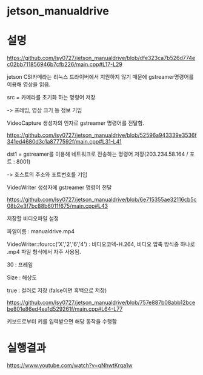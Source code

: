 # jetson_manualdrive

# 설명

https://github.com/lsy0727/jetson_manualdrive/blob/dfe323ca7b526d774ec02bb711856946b7cfb226/main.cpp#L17-L29

jetson CSI카메라는 리눅스 드라이버에서 지원하지 않기 때문에 gstreamer명령어를 이용해 영상을 읽음.

src = 카메라를 초기화 하는 명령어 저장

-> 프레임, 영상 크기 등 정보 기입

VideoCapture 생성자의 인자로 gstreamer 명령어를 전달함.

https://github.com/lsy0727/jetson_manualdrive/blob/52596a943339e3536f341ed4680d3c1a8777592f/main.cpp#L31-L41

dst1 = gstreamer를 이용해 네트워크로 전송하는 명령어 저장(203.234.58.164 / 포트 : 8001)

-> 호스트의 주소와 포트번호를 기입

VideoWriter 생성자에 gstreamer 명령어 전달

https://github.com/lsy0727/jetson_manualdrive/blob/6e715355ae32116cb5c08b2e3f7bc88b6011f675/main.cpp#L43

저장할 비디오파일 설정

파일이름 : manualdrive.mp4

VideoWriter::fourcc('X','2','6','4') : 비디오코덱-H.264, 비디오 압축 방식중 하나로 .mp4 파일 형식에서 자주 사용됨.

30 : 프레임

Size : 해상도

true : 컬러로 저장 (false이면 흑백으로 저장)

https://github.com/lsy0727/jetson_manualdrive/blob/757e887b08abb12bcebe801e86ed4ea1d529261f/main.cpp#L64-L77

키보드로부터 키를 입력받으면 해당 동작을 수행함

# 실행결과

https://www.youtube.com/watch?v=qNhwtKrqa1w
